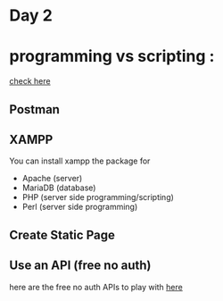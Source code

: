 
# Day 2

# programming vs scripting : 

[check here](https://www.codingninjas.com/blog/2018/12/08/difference-between-a-programming-language-and-a-scripting-language/#:~:text=The%20primary%20difference%20between%20a,scripting%20languages%20use%20an%20interpreter.)

## Postman

## XAMPP

You can install xampp the package for

- Apache (server)
- MariaDB (database)
- PHP (server side programming/scripting)
- Perl (server side programming)

## Create Static Page

## Use an API (free no auth)

here are the free no auth APIs to play with [here](https://github.com/cezary/simple-apis)
